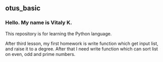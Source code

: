 otus_basic
----------
### Hello. My name is Vitaly K.
This repository is for learning the Python language.

After third lesson, my first homework is write function which get input list, and raise it to a degree.
After that I need write function which can sort list on even, odd and prime numbers.
